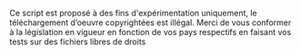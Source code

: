 Ce script est proposé à des fins d'expérimentation uniquement, le téléchargement d’oeuvre copyrightées est illégal. Merci de vous conformer à la législation en vigueur en fonction de vos pays respectifs en faisant vos tests sur des fichiers libres de droits